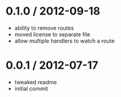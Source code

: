 
0.1.0 / 2012-09-18 
==================

  * ability to remove routes
  * moved license to separate file
  * allow multiple handlers to watch a route

0.0.1 / 2012-07-17 
==================

  * tweaked readme
  * initial commit
